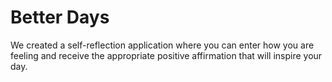 # Better Days

We created a self-reflection application where you can enter how you are feeling and receive the appropriate positive affirmation that will inspire your day.
